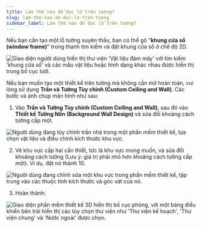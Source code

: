 ```yaml
---
title: Làm thế nào để đục lỗ trên tường?
slug: lam-the-nao-de-duc-lo-tren-tuong
sidebar_label: Làm thế nào để đục lỗ trên tường?
---
```


Nếu bạn cần tạo một lỗ tường xuyên thấu, bạn có thể gõ "**khung cửa sổ (window frame)**" trong thanh tìm kiếm và đặt khung cửa sổ ở chế độ 2D.

![Giao diện người dùng hiển thị thư viện 'Vật liệu đám mây' với tìm kiếm 'khung cửa sổ' và các mẫu vật liệu hoặc hình dạng khác nhau được hiển thị trong bố cục lưới.](https://storage.googleapis.com/jegavn_kb/images/c9737400-abbb-4cf6-97c6-aa5268c35cca.png)

Nếu bạn muốn tạo một thiết kế trên tường mà không cần mở hoàn toàn, vui lòng sử dụng **Trần và Tường Tùy chỉnh (Custom Ceiling and Wall)**. Các bước và ảnh chụp màn hình như sau:

1. Vào **Trần và Tường Tùy chỉnh (Custom Ceiling and Wall)**, sau đó vào **Thiết kế Tường Nền (Background Wall Design)** và sửa đổi khoảng cách tường cấp một.

![Người dùng đang tùy chỉnh trần nhà trong một phần mềm thiết kế, lựa chọn vật liệu và điều chỉnh kích thước khu vực.](https://storage.googleapis.com/jegavn_kb/images/e721d224-39fb-42be-82cd-eea36ee39211.png)

2. Vẽ khu vực cấp hai cần thiết, tức là khu vực mong muốn, và sửa đổi khoảng cách tường (Lưu ý: giá trị phải nhỏ hơn khoảng cách tường cấp một). Ví dụ, đặt nó thành 10.

![Người dùng đang chỉnh sửa một khu vực trong phần mềm thiết kế, tập trung vào các thuộc tính kích thước và góc vát của nó.](https://storage.googleapis.com/jegavn_kb/images/809b85d2-3328-4a0f-aa91-8e141b84821c.png)

3. Hoàn thành:

![Giao diện phần mềm thiết kế 3D hiển thị bố cục phòng, với một bảng điều khiển bên trái hiển thị các tùy chọn thư viện như 'Thư viện kế hoạch', 'Thư viện chung' và 'Nước ngoài' được chọn.](https://storage.googleapis.com/jegavn_kb/images/cb5c9c51-8910-4ef0-a981-7a25941c6119.png)